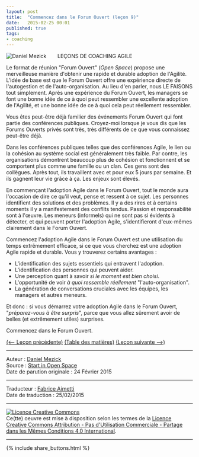 ```yaml
---
layout: post
title:  "Commencez dans le Forum Ouvert (leçon 9)"
date:   2015-02-25 00:01
published: true
tags:
- coaching
---
```


<div align="left" style="float:left; padding-right:30px" >
  <img title="Daniel Mezick" src="{{ site.url }}assets/daniel_mezick/daniel-mezick-004.png" />
</div>
LEÇONS DE COACHING AGILE

Le format de réunion "Forum Ouvert" (_Open Space_) propose une merveilleuse manière d'obtenir une rapide et durable adoption de l'Agilité. L'idée de base est que le Forum Ouvert offre une expérience directe de l'autogestion et de l'auto-organisation. Au lieu d'en parler, nous LE FAISONS tout simplement. Après une expérience du Forum Ouvert, les managers se font une bonne idée de ce à quoi peut ressembler une excellente adoption de l'Agilité, et une bonne idée de ce à quoi cela peut réellement ressembler.

Vous êtes peut-être déjà familier des événements Forum Ouvert qui font partie des conférences publiques. Croyez-moi lorsque je vous dis que les Forums Ouverts privés sont très, très différents de ce que vous connaissez peut-être déjà.

Dans les conférences publiques telles que des conférences Agile, le lien ou la cohésion au système social est généralement très faible. Par contre, les organisations démontrent beaucoup plus de cohésion et fonctionnent et se comportent plus comme une famille ou un clan. Ces gens sont des collègues. Après tout, ils travaillent avec et pour eux 5 jours par semaine. Et ils gagnent leur vie grâce à ça. Les enjeux sont élevés.

En commençant l'adoption Agile dans le Forum Ouvert, tout le monde aura l'occasion de dire ce qu'il veut, pense et ressent à ce sujet. Les personnes identifient des solutions et des problèmes. Il y a des rires et à certains moments il y a manifestement des conflits tendus. Passion et responsabilité sont à l'œuvre. Les meneurs (informels) qui ne sont pas si évidents à détecter, et qui peuvent porter l'adoption Agile, s'identifieront d'eux-mêmes clairement dans le Forum Ouvert.

Commencez l'adoption Agile dans le Forum Ouvert est une utilisation du temps extrêmement efficace, si ce que vous cherchez est une adoption Agile rapide et durable.
Vous y trouverez certains avantages :

* L'identification des sujets essentiels qui entravent l'adoption.
* L'identification des personnes qui peuvent aider.
* Une perception quant à savoir _si le moment est bien choisi_.
* L'opportunité de voir _à quoi ressemble réellement_ "l'auto-organisation".
* La génération de conversations cruciales avec les équipes, les managers et autres meneurs.


Et donc : si vous démarrez votre adoption Agile dans le Forum Ouvert, "_préparez-vous à être surpris_", parce que vous allez sûrement avoir de belles (et extrêmement utiles) surprises.

Commencez dans le Forum Ouvert.

[(<-- Leçon précédente)](http://www.les-traducteurs-agiles.org/2015/02/22/les-pratiques-changent-pas-les-principes-lecon-8.html) [(Table des matières)](http://www.les-traducteurs-agiles.org/2015/02/15/lecons-de-coaching.html) [(Leçon suivante -->)](http://www.les-traducteurs-agiles.org/2015/02/26/le-forum-ouvert-raconte-une-histoire-lecon-10.html)  

---
Auteur : [Daniel Mezick ](https://twitter.com/danielmezick)  
Source : [Start in Open Space](http://newtechusa.net/agile/start-in-open-space/)  
Date de parution originale : 24 Février 2015  

---
Traducteur : [Fabrice Aimetti](http://www.fabrice-aimetti.fr/)  
Date de traduction : 25/02/2015  

---

<a rel="license" href="http://creativecommons.org/licenses/by-nc-sa/4.0/"><img alt="Licence Creative Commons" style="border-width:0" src="http://i.creativecommons.org/l/by-nc-sa/4.0/88x31.png" /></a><br />Ce(tte) oeuvre est mise à disposition selon les termes de la <a rel="license" href="http://creativecommons.org/licenses/by-nc-sa/4.0/">Licence Creative Commons Attribution - Pas d'Utilisation Commerciale - Partage dans les Mêmes Conditions 4.0 International</a>.

---

{% include share_buttons.html %}
